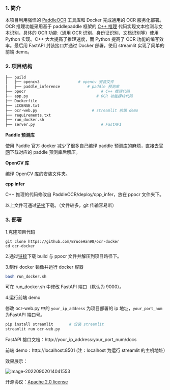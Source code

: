 ### 1. 简介

本项目利用强悍的 [PaddleOCR](https://github.com/PaddlePaddle/PaddleOCR) 工具库和 Docker 完成通用的 OCR 服务化部署。OCR 推理功能采用基于 paddlepaddle 框架的 [C++ 推理](https://github.com/PaddlePaddle/PaddleOCR/tree/release/2.5/deploy/cpp_infer) 代码实现文本检测与文本识别，具体的 OCR 功能（通用 OCR 识别、身份证识别、文档识别等）使用 Python 实现。C++ 大大提高了推理速度，而 Python 提高了 OCR 功能的编写效率。最后用 FastAPI 封装接口并通过 Docker 部署，使用 streamlit 实现了简单的前端 demo。

### 2. 项目结构

```bash
├── build
│   ├── opencv3                 # opencv 安装文件
│   ├── paddle_inference		    # paddle 预测库
├── ppocr					              # C++ 推理代码
├── app.py					            # OCR 功能模块代码
├── Dockerfile
├── LICENSE.txt
├── ocr-web.py				          # streamlit 前端 demo
├── requirements.txt
├── run_docker.sh
├── server.py					          # FastAPI
```

**Paddle 预测库**

使用 Paddle 官方 docker 减少了很多自己编译 paddle 预测库的麻烦，直接去[官网](https://paddle-inference.readthedocs.io/en/latest/user_guides/download_lib.html)下载对应的 paddle 预测库后解压。

**OpenCV 库**

编译 OpenCV 库的安装文件夹。

**cpp infer**

C++ 推理的代码修改自 PaddleOCR/deploy/cpp_infer，放在 ppocr 文件夹下。

以上文件可通过[链接](https://pan.baidu.com/s/1UDNw0m6fUwnBuW-9dGQOrg?pwd=0m38)下载。（文件较多，git 传输容易断）

### 3. 部署

1.克隆项目代码

```ba
git clone https://github.com/BruceHan98/ocr-docker
cd ocr-docker
```

2.通过[链接](https://pan.baidu.com/s/1UDNw0m6fUwnBuW-9dGQOrg?pwd=0m38)下载 build 与 ppocr 文件并解压到项目路径下。

3.制作 docker 镜像并运行 docker 容器

```bash
bash run_docker.sh
```

可在 run_docker.sh 中修改 FastAPI 端口（默认为 9000）。

4.运行前端 demo

修改 ocr-web.py 中的 `your_ip_address` 为项目部署的 ip 地址，`your_port_num` 为FastAPI 端口号。

```bash
pip install streamlit		# 安装 streamlit
streamlit run ocr-web.py
```

FastAPI 接口文档：http://your_ip_address:your_port_num/docs

前端 demo：http://localhost:8501	(注：localhost 为运行 streamlit 的主机地址）

效果展示：

![image-20220902014041553](https://s2.loli.net/2022/09/02/TYlygxNwvRzfKS9.png)



开源协议：[Apache 2.0 license](https://github.com/PaddlePaddle/PaddleOCR/blob/master/LICENSE)

